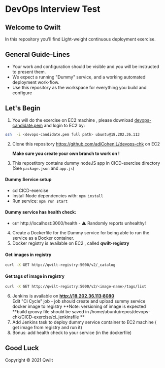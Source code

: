 # DevOps Interview Test

## Welcome to Qwilt

In this repository you'll find Light-weight continuous deployment exercise. 

## General Guide-Lines

- Your work and configuration should be visible and you will be instructed to
  present them.
- We expect a running "Dummy" service, and a working automated deployment work-flow. 
- Use this repository as the workspace for everything you build and configure 


## Let's Begin
1. You will do the exercise on EC2 machine , please download [devops-candidate.pem](./devops-candidate.pem) 
and login to EC2 by:  
```sh
ssh  -i <devops-candidate.pem full path> ubuntu@18.202.36.113
```

2. Clone this repository https://github.com/adiCohenIL/devops-chk on EC2

   **Make sure you create your own branch to work on !**

3. This repostitory contains dummy nodeJS app in CICD-exercise directory (See `package.json` and `app.js`)
#### Dummy Service setup
* cd CICD-exercise
* Install Node dependencies with: `npm install`
* Run service: `npm run start`

#### Dummy service has health check:

- `GET` http://localhost:3000/health - ⚠️ Randomly reports unhealthy!

4. Create a Dockerfile for the Dummy service for being able to run the service as a Docker container.
5. Docker registry is available on EC2 , called **qwilt-registry**
#### Get images in registry

```sh
curl -X GET http://qwilt-registry:5000/v2/_catalog
```
#### Get tags of image in registry
```sh
curl -X GET http://qwilt-registry:5000/v2/<image-name>/tags/list
```

6. Jenkins is available on  **http://18.202.36.113:8080**  
   Edit "Ci Cycle" job - job should create and upload summy service docker image to registry
   **Note: versioning of image is expected
   **build groovy file should be saved in /home/ubuntu/repos/devops-chk/CICD-exercise/ci_jenkinsfile **
7. Add Jenkins task to deploy dummy service container to EC2 machine ( get image from registry and run it) 
8. Bonus:  add health check to your service (in the dockerfile)
   
## Good Luck


Copyright © 2021 Qwilt
